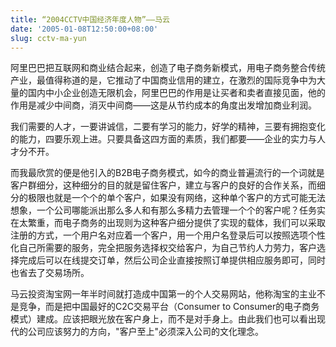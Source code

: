 ```yaml
---
title: “2004CCTV中国经济年度人物”——马云
date: '2005-01-08T12:50:00+08:00'
slug: cctv-ma-yun
---
```


阿里巴巴把互联网和商业结合起来，创造了电子商务新模式，用电子商务整合传统产业，最值得称道的是，它推动了中国商业信用的建立，在激烈的国际竞争中为大量的国内中小企业创造无限机会，阿里巴巴的作用是让买者和卖者直接见面，他的作用是减少中间商，消灭中间商——这是从节约成本的角度出发增加商业利润。

我们需要的人才，一要讲诚信，二要有学习的能力，好学的精神，三要有拥抱变化的能力，四要乐观上进。只要具备这四方面的素质，我们都要——企业的实力与人才分不开。

而我最欣赏的便是他引入的B2B电子商务模式，如今的商业普遍流行的一个词就是客户群细分，这种细分的目的就是留住客户，建立与客户的良好的合作关系，而细分的极限也就是一个个的单个客户，如果没有网络，这种单个客户的方式可能无法想象，一个公司哪能派出那么多人和有那么多精力去管理一个个的客户呢？任务实在太繁重，而电子商务的出现则为这种客户细分提供了实现的载体，我们可以采取注册的方式，一个用户名对应着一个客户，用一个用户名登录后可以按照选项个性化自己所需要的服务，完全把服务选择权交给客户，为自己节约人力劳力，客户选择完成后可以在线提交订单，然后公司企业直接按照订单提供相应服务即可，同时也省去了交易场所。

马云投资淘宝网一年半时间就打造成中国第一的个人交易网站，他称淘宝的主业不是竞争，而是把中国最好的C2C交易平台（Consumer to Consumer的电子商务模式）建成。应该把眼光放在客户身上，而不是对手身上。由此我们也可以看出现代的公司应该努力的方向，"客户至上"必须深入公司的文化理念。
